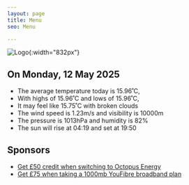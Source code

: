 ```yaml
---
layout: page
title: Menu
seo: Menu

---
```


![Logo](/images/logo.jpg){:width="832px"}

<!-- weather_marker starts -->
## On Monday, 12 May 2025

- The average temperature today is 15.96˚C,
- With highs of 15.96˚C and lows of 15.96˚C,
- It may feel like 15.75˚C with broken clouds
- The wind speed is 1.23m/s and visibility is 10000m
- The pressure is 1013hPa and humidity is 82%
- The sun will rise at 04:19 and set at 19:50

<!-- weather_marker ends -->

## Sponsors

- [Get £50 credit when switching to Octopus Energy](https://bit.ly/3oD1nnS)
- [Get £75 when taking a 1000mb YouFibre broadband plan](https://aklam.io/91zWhU?)

